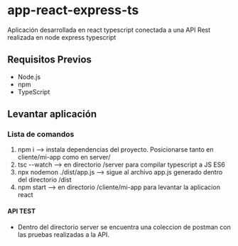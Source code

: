 # app-react-express-ts

Aplicación desarrollada en react typescript conectada a una API Rest realizada en node express typescript

## Requisitos Previos

- Node.js 
- npm 
- TypeScript 

## Levantar aplicación

### Lista de comandos
1. npm i --> instala dependencias del proyecto. Posicionarse tanto en cliente/mi-app como en server/
2. tsc --watch --> en directorio /server para compilar typescript a JS ES6
3. npx nodemon ./dist/app.js --> sigue al archivo app.js generado dentro del directorio /dist
4. npm start --> en directorio /cliente/mi-app para levantar la aplicacion react

#### API TEST
- Dentro del directorio server se encuentra una coleccion de postman con las pruebas realizadas a la API.
